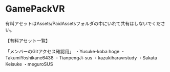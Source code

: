 # GamePackVR


有料アセットはAssets/PaidAssetsフォルダの中にいれて共有はしないでください。

【有料アセット一覧】

「メンバーのGitアクセス確認用」
・Yusuke-koba hoge
・TakumiYoshikane6438
・TianpengJi-sus
・kazukiharavrstudy
・Sakata Keisuke
・meguroSUS

